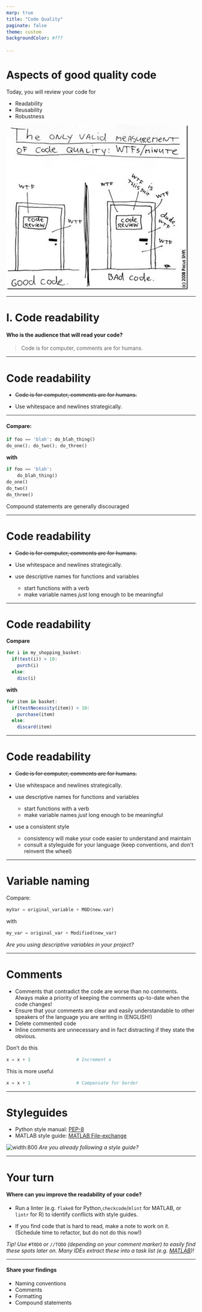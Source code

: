 ```yaml
---
marp: true
title: "Code Quality"
paginate: false
theme: custom
backgroundColor: #fff

---
```

# Aspects of good quality code 
 
Today, you will review your code for

- Readability
- Reusability
- Robustness

![bg right:40% width:450](img/wtfs_per_minute_thumb.jpg)

---
# I. Code readability
#### Who is the audience that will read your code?

>Code is for computer, comments are for humans.

---
# Code readability

- ~~Code is for computer, comments are for humans.~~

- Use whitespace and newlines strategically.

---

#### Compare:

```python
if foo == 'blah': do_blah_thing()
do_one(); do_two(); do_three()
```
**with**
```python
if foo == 'blah':
    do_blah_thing()
do_one()
do_two()
do_three()
```

Compound statements are generally discouraged

---
# Code readability

- ~~Code is for computer, comments are for humans.~~

- Use whitespace and newlines strategically.

- use descriptive names for functions and variables
  - start functions with a verb
  - make variable names _just_ long enough to be meaningful

---
# Code readability
**Compare**

```r
for i in my_shopping_basket:
  if(test(i)) > 10:
    purch(i)
  else:
    disc(i)
```
**with**
```r
for item in basket:
  if(testNecessity(item)) > 10:
    purchase(item)
  else:
    discard(item)
```


---
# Code readability

- ~~Code is for computer, comments are for humans.~~

- Use whitespace and newlines strategically.

- use descriptive names for functions and variables
  - start functions with a verb
  - make variable names _just_ long enough to be meaningful

- use a consistent style 
  - consistency will make your code easier to understand and maintain
  - consult a styleguide for your language (keep conventions, and don't reinvent the wheel)
  
---
# Variable naming
Compare:

```python
myVar = original_variable + MOD(new.var)
```
with

```python
my_var = original_var + Modified(new_var)
```

_Are you using descriptive variables in your project?_


---
# Comments
- Comments that contradict the code are worse than no comments. Always make a priority of keeping the comments up-to-date when the code changes! 
- Ensure that your comments are clear and easily understandable to other speakers of the language you are writing in (ENGLISH!)
- Delete commented code 
- Inline comments are unnecessary and in fact distracting if they state the obvious. 

Don’t do this
```python
x = x + 1                 # Increment x
```
This is more useful
```python
x = x + 1                 # Compensate for border
```

---
# Styleguides

- Python style manual: [PEP-8](https://www.python.org/dev/peps/pep-0008/)
- MATLAB style guide: [MATLAB File-exchange](http://cnl.sogang.ac.kr/cnlab/lectures/programming/matlab/Richard_Johnson-MatlabStyle2_book.pdf)

![width:800](https://imgs.xkcd.com/comics/code_quality.png)
_Are you already following a style guide?_

---
# Your turn

#### Where can you improve the readability of your code?

- Run a linter (e.g. `flake8` for Python,`checkcode`/`mlint` for MATLAB, or `lintr` for R) to identify conflicts with style guides.
  
- If you find code that is hard to read, make a note to work on it.
(Schedule time to refactor, but do not do this now!)

_Tip! Use_ `#TODO` _or_ `//TODO` _(depending on your comment marker) to easily find these spots later on.
Many IDEs extract these into a task list (e.g. [MATLAB](https://blogs.mathworks.com/community/2008/03/17/whats-on-my-todo-list/))!_

---
#### Share your findings 
- Naming conventions
- Comments
- Formatting
- Compound statements